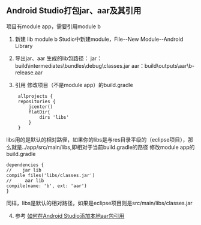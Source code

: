 Android Studio打包jar、aar及其引用
---------------------------
项目有module app，需要引用module b

1. 新建 lib module b
Studio中新建module，File--New Module--Android Library

2. 导出jar、aar
生成的lib包路径：
jar：build\intermediates\bundles\debug\classes.jar
aar：build\outputs\aar\b-release.aar

3. 引用
修改项目（不是module app）的build.gradle

	    allprojects {
	    repositories {
	        jcenter()
	        flatDir{
	            dirs 'libs'
	        }
	    }
libs用的是默认的相对路径，如果你的libs是与res目录平级的（eclipse项目），那么就是../app/src/main/libs,即相对于当前build.gradle的路径
修改module app的build.gradle

    dependencies {
    //    jar lib
    compile files('libs/classes.jar')
    //     aar lib
    compile(name: 'b', ext: 'aar')
    }
同样，libs是默认的相对路径，如果是eclipse项目则是src/main/libs/classes.jar

4. 参考
[如何在Android Studio添加本地aar包引用](http://jingyan.baidu.com/article/2a13832890d08f074a134ff0.html)

